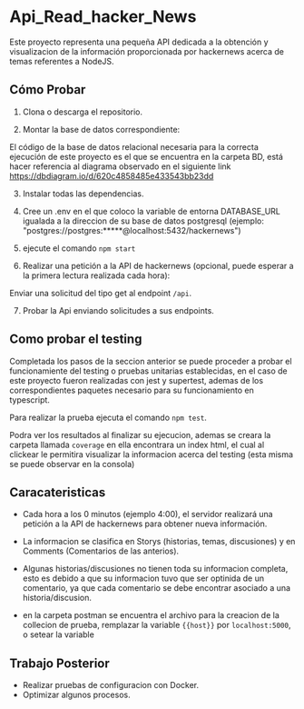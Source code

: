 # Api_Read_hacker_News

Este proyecto representa una pequeña API dedicada a la obtención y visualizacion de la información proporcionada por hackernews acerca de temas referentes a NodeJS.

## Cómo Probar

1. Clona o descarga el repositorio.

2. Montar la base de datos correspondiente:

El código de la base de datos relacional necesaria para la correcta ejecución de este proyecto es el que se encuentra en la carpeta BD, está hacer referencia al  diagrama observado en el siguiente link https://dbdiagram.io/d/620c4858485e433543bb23dd

3. Instalar todas las dependencias.

4. Cree un .env en el que coloco la variable de entorna DATABASE_URL igualada a la direccion de su base de datos postgresql (ejemplo: "postgres://postgres:*****@localhost:5432/hackernews")

5. ejecute el comando `npm start`

6. Realizar una petición a la API de hackernews (opcional, puede esperar a la primera lectura realizada cada hora):

Enviar una solicitud del tipo get al endpoint `/api`.

7. Probar la Api enviando solicitudes a sus endpoints.

## Como probar el testing 

Completada los pasos de la seccion anterior se puede proceder a probar el funcionamiente del testing o pruebas unitarias establecidas, en el caso de este proyecto fueron realizadas con jest y supertest, ademas de los correspondientes paquetes necesario para su funcionamiento en typescript.

Para realizar la prueba ejecuta el comando `npm test`.

Podra ver los resultados al finalizar su ejecucion, ademas se creara la carpeta llamada `coverage` en ella encontrara un index html, el cual al clickear le permitira visualizar la informacion acerca del testing (esta misma se puede observar en la consola)

## Caracateristicas

* Cada hora a los 0 minutos (ejemplo 4:00), el servidor realizará una petición a la API de hackernews para obtener nueva información.

* La informacion se clasifica en Storys (historias, temas, discusiones) y en Comments (Comentarios de las anterios).

* Algunas historias/discusiones no tienen toda su informacion completa, esto es debido a que su informacion tuvo que ser optinida de un comentario, ya que cada comentario se debe encontrar asociado a una historia/discusion.

* en la carpeta postman se encuentra el archivo para la creacion de la collecion de prueba, remplazar la variable `{{host}}` por `localhost:5000`, o setear la variable

## Trabajo Posterior

* Realizar pruebas de configuracion con Docker.
* Optimizar algunos procesos.
